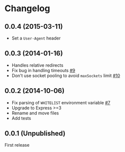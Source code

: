 # Changelog

## 0.0.4 (2015-03-11)

* Set a `User-Agent` header

## 0.0.3 (2014-01-16)

* Handles relative redirects
* Fix bug in handling timeouts [#9](https://github.com/jpmckinney/image-proxy/issues/9)
* Don't use socket pooling to avoid `maxSockets` limit [#10](https://github.com/jpmckinney/image-proxy/issues/10)

## 0.0.2 (2014-10-06)

* Fix parsing of `WHITELIST` environment variable [#7](https://github.com/jpmckinney/image-proxy/pull/7)
* Upgrade to Express >=3
* Rename and move files
* Add tests

## 0.0.1 (Unpublished)

First release
